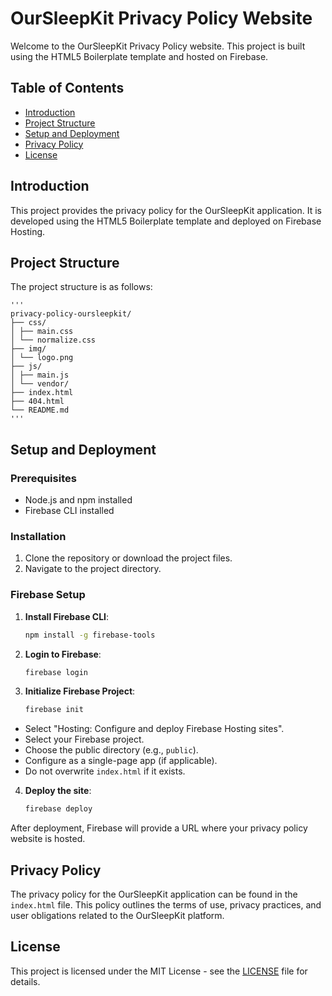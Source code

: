 # OurSleepKit Privacy Policy Website

Welcome to the OurSleepKit Privacy Policy website. This project is built using the HTML5 Boilerplate template and hosted on Firebase.

## Table of Contents

- [Introduction](#introduction)
- [Project Structure](#project-structure)
- [Setup and Deployment](#setup-and-deployment)
- [Privacy Policy](#privacy-policy)
- [License](#license)

## Introduction

This project provides the privacy policy for the OurSleepKit application. It is developed using the HTML5 Boilerplate template and deployed on Firebase Hosting.

## Project Structure

The project structure is as follows:

    '''
    privacy-policy-oursleepkit/
    ├── css/
    │ ├── main.css
    │ └── normalize.css
    ├── img/
    │ └── logo.png
    ├── js/
    │ ├── main.js
    │ └── vendor/
    ├── index.html
    ├── 404.html
    └── README.md
    '''

## Setup and Deployment

### Prerequisites

- Node.js and npm installed
- Firebase CLI installed

### Installation

1. Clone the repository or download the project files.
2. Navigate to the project directory.

### Firebase Setup

1. **Install Firebase CLI**:
    ```bash
    npm install -g firebase-tools
    ```

2. **Login to Firebase**:
    ```bash
    firebase login
    ```

3. **Initialize Firebase Project**:
    ```bash
    firebase init
    ```
  - Select "Hosting: Configure and deploy Firebase Hosting sites".
  - Select your Firebase project.
  - Choose the public directory (e.g., `public`).
  - Configure as a single-page app (if applicable).
  - Do not overwrite `index.html` if it exists.

4. **Deploy the site**:
    ```bash
    firebase deploy
    ```

After deployment, Firebase will provide a URL where your privacy policy website is hosted.

## Privacy Policy

The privacy policy for the OurSleepKit application can be found in the `index.html` file. This policy outlines the terms of use, privacy practices, and user obligations related to the OurSleepKit platform.

## License

This project is licensed under the MIT License - see the [LICENSE](LICENSE) file for details.
